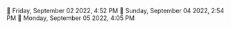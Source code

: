🍅 Friday, September 02 2022, 4:52 PM🍅 Sunday, September 04 2022, 2:54 PM🍅 Monday, September 05 2022, 4:05 PM